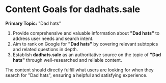 # Content Goals for **dadhats.sale**

**Primary Topic:** "Dad hats"

1. Provide comprehensive and valuable information about **"Dad hats"** to address user needs and search intent.
2. Aim to rank on Google for **"Dad hats"** by covering relevant subtopics and related questions in depth.
3. Establish **dadhats.sale** as an authoritative source on the topic of **"Dad hats"** through well-researched and reliable content.

The content should directly fulfill what users are looking for when they search for "Dad hats", ensuring a helpful and satisfying experience.
